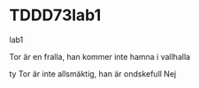 # TDDD73lab1
lab1

Tor är en fralla, han kommer inte hamna i vallhalla

ty Tor är inte allsmäktig, han är ondskefull
Nej

